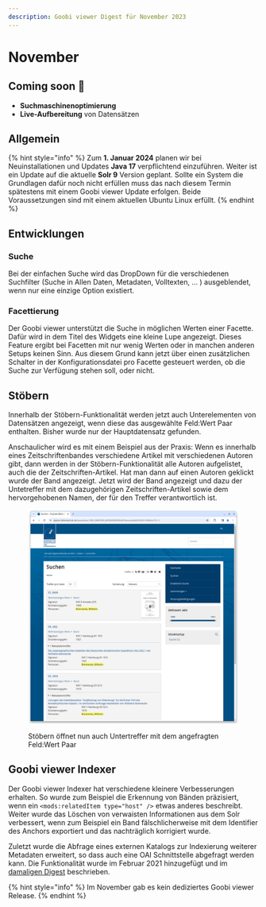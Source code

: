 ```yaml
---
description: Goobi viewer Digest für November 2023
---
```


# November

## Coming soon :rocket:

* **Suchmaschinenoptimierung**
* **Live-Aufbereitung** von Datensätzen

## Allgemein

{% hint style="info" %}
Zum **1. Januar 2024** planen wir bei Neuinstallationen und Updates **Java 17** verpflichtend einzuführen. Weiter ist ein Update auf die aktuelle **Solr 9** Version geplant. Sollte ein System die Grundlagen dafür noch nicht erfüllen muss das nach diesem Termin spätestens mit einem Goobi viewer Update erfolgen. Beide Voraussetzungen sind mit einem aktuellen Ubuntu Linux erfüllt.
{% endhint %}

## Entwicklungen

### Suche

Bei der einfachen Suche wird das DropDown für die verschiedenen Suchfilter (Suche in Allen Daten, Metadaten, Volltexten, ... ) ausgeblendet, wenn nur eine einzige Option existiert.

### Facettierung

Der Goobi viewer unterstützt die Suche in möglichen Werten einer Facette. Dafür wird in dem Titel des Widgets eine kleine Lupe angezeigt. Dieses Feature ergibt bei Facetten mit nur wenig Werten oder in manchen anderen Setups keinen Sinn. Aus diesem Grund kann jetzt über einen zusätzlichen Schalter in der Konfigurationsdatei pro Facette gesteuert werden, ob die Suche zur Verfügung stehen soll, oder nicht.

## Stöbern

Innerhalb der Stöbern-Funktionalität werden jetzt auch Unterelementen von Datensätzen angezeigt, wenn diese das ausgewählte Feld:Wert Paar enthalten. Bisher wurde nur der Hauptdatensatz gefunden.

Anschaulicher wird es mit einem Beispiel aus der Praxis: Wenn es innerhalb eines Zeitschriftenbandes verschiedene Artikel mit verschiedenen Autoren gibt, dann werden in der Stöbern-Funktionalität alle Autoren aufgelistet, auch die der Zeitschriften-Artikel. Hat man dann auf einen Autoren geklickt wurde der Band angezeigt. Jetzt wird der Band angezeigt und dazu der Untetreffer mit dem dazugehörigen Zeitschriften-Artikel sowie dem hervorgehobenen Namen, der für den Treffer verantwortlich ist.

<figure><img src="../.gitbook/assets/23.12_DE_browsing-subhits.png" alt=""><figcaption><p>Stöbern öffnet nun auch Untertreffer mit dem angefragten Feld:Wert Paar</p></figcaption></figure>

## Goobi viewer Indexer

Der Goobi viewer Indexer hat verschiedene kleinere Verbesserungen erhalten. So wurde zum Beispiel die Erkennung von Bänden präzisiert, wenn ein `<mods:relatedItem type="host" />` etwas anderes beschreibt. Weiter wurde das Löschen von verwaisten Informationen aus dem Solr verbessert, wenn zum Beispiel ein Band fälschlicherweise mit dem Identifier des Anchors exportiert und das nachträglich korrigiert wurde.

Zuletzt wurde die Abfrage eines externen Katalogs zur Indexierung weiterer Metadaten erweitert, so dass auch eine OAI Schnittstelle abgefragt werden kann. Die Funktionalität wurde im Februar 2021 hinzugefügt und im [damaligen Digest](https://docs.goobi.io/goobi-viewer-digests-de/2021/2#goobi-viewer-indexer) beschrieben.&#x20;

{% hint style="info" %}
Im November gab es kein dediziertes Goobi viewer Release.
{% endhint %}
